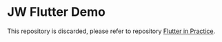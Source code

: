 # JW Flutter Demo

This repository is discarded, please refer to repository [Flutter in Practice](https://github.com/jaggerwang/flutter-in-practice).
